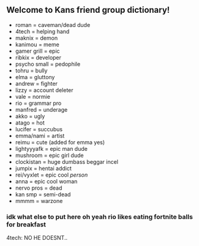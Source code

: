 ## Welcome to Kans friend group dictionary!

- roman = caveman/dead dude
- 4tech = helping hand
- maknix = demon
- kanimou = meme
- gamer grill = epic
- ribkix = developer
- psycho small = pedophile
- tohru = bully
- elma = gluttony
- andrew = fighter
- lizzy = account deleter
- vale = normie
- rio = grammar pro
- manfred = underage
- akko = ugly
- atago = hot
- lucifer = succubus
- emma/nami = artist 
- reimu = cute (added for emma yes)
- lightyyyafk = epic man dude
- mushroom = epic girl dude
- clockistan = huge dumbass beggar incel
- jumpix = hentai addict 
- rei/vyxlet = epic cool *person*
- anna = epic cool woman
- nervo pros = dead
- kan smp = semi-dead
- mmmm = warzone

### idk what else to put here oh yeah rio likes eating fortnite balls for breakfast
4tech: NO HE DOESNT..
